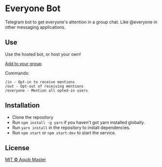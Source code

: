 # Everyone Bot
Telegram bot to get everyone's attention in a group chat. Like @everyone in other messaging applications.

## Use
Use the hosted bot, or host your own!

[Add to your group](https://telegram.me/everyonethebot)

Commands:
```
/in - Opt-in to receive mentions
/out - Opt-out of receiving mentions
/everyone - Mention all opted-in users
```

## Installation
* Clone the repository
* Run `npm install -g yarn` if you haven't got yarn installed globally.
* Run `yarn install` in the repository to install dependencies.
* Run `npm start` or `npm start:dev` to start the service.

## License
[MIT  &copy; Aquib Master](./LICENSE.md)